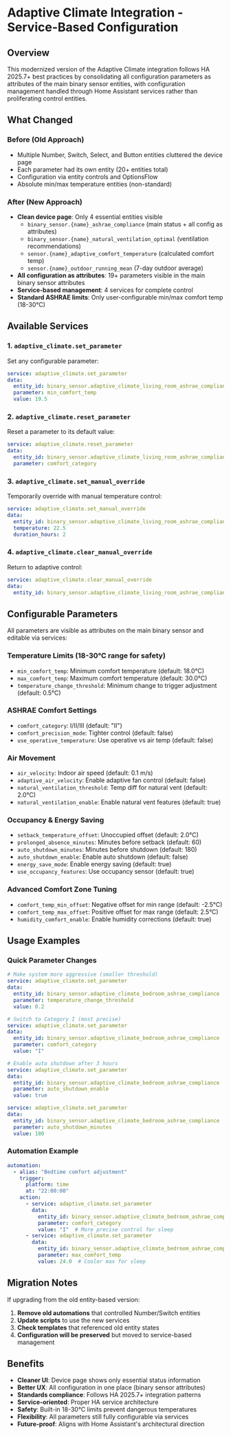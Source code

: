 # Adaptive Climate Integration - Service-Based Configuration

## Overview

This modernized version of the Adaptive Climate integration follows HA 2025.7+ best practices by consolidating all configuration parameters as attributes of the main binary sensor entities, with configuration management handled through Home Assistant services rather than proliferating control entities.

## What Changed

### Before (Old Approach)
- Multiple Number, Switch, Select, and Button entities cluttered the device page
- Each parameter had its own entity (20+ entities total)
- Configuration via entity controls and OptionsFlow
- Absolute min/max temperature entities (non-standard)

### After (New Approach)
- **Clean device page**: Only 4 essential entities visible
  - `binary_sensor.{name}_ashrae_compliance` (main status + all config as attributes)
  - `binary_sensor.{name}_natural_ventilation_optimal` (ventilation recommendations)
  - `sensor.{name}_adaptive_comfort_temperature` (calculated comfort temp)
  - `sensor.{name}_outdoor_running_mean` (7-day outdoor average)
- **All configuration as attributes**: 19+ parameters visible in the main binary sensor attributes
- **Service-based management**: 4 services for complete control
- **Standard ASHRAE limits**: Only user-configurable min/max comfort temp (18-30°C)

## Available Services

### 1. `adaptive_climate.set_parameter`
Set any configurable parameter:
```yaml
service: adaptive_climate.set_parameter
data:
  entity_id: binary_sensor.adaptive_climate_living_room_ashrae_compliance
  parameter: min_comfort_temp
  value: 19.5
```

### 2. `adaptive_climate.reset_parameter`
Reset a parameter to its default value:
```yaml
service: adaptive_climate.reset_parameter
data:
  entity_id: binary_sensor.adaptive_climate_living_room_ashrae_compliance
  parameter: comfort_category
```

### 3. `adaptive_climate.set_manual_override`
Temporarily override with manual temperature control:
```yaml
service: adaptive_climate.set_manual_override
data:
  entity_id: binary_sensor.adaptive_climate_living_room_ashrae_compliance
  temperature: 22.5
  duration_hours: 2
```

### 4. `adaptive_climate.clear_manual_override`
Return to adaptive control:
```yaml
service: adaptive_climate.clear_manual_override
data:
  entity_id: binary_sensor.adaptive_climate_living_room_ashrae_compliance
```

## Configurable Parameters

All parameters are visible as attributes on the main binary sensor and editable via services:

### Temperature Limits (18-30°C range for safety)
- `min_comfort_temp`: Minimum comfort temperature (default: 18.0°C)
- `max_comfort_temp`: Maximum comfort temperature (default: 30.0°C)
- `temperature_change_threshold`: Minimum change to trigger adjustment (default: 0.5°C)

### ASHRAE Comfort Settings
- `comfort_category`: I/II/III (default: "II")
- `comfort_precision_mode`: Tighter control (default: false)
- `use_operative_temperature`: Use operative vs air temp (default: false)

### Air Movement
- `air_velocity`: Indoor air speed (default: 0.1 m/s)
- `adaptive_air_velocity`: Enable adaptive fan control (default: false)
- `natural_ventilation_threshold`: Temp diff for natural vent (default: 2.0°C)
- `natural_ventilation_enable`: Enable natural vent features (default: true)

### Occupancy & Energy Saving
- `setback_temperature_offset`: Unoccupied offset (default: 2.0°C)
- `prolonged_absence_minutes`: Minutes before setback (default: 60)
- `auto_shutdown_minutes`: Minutes before shutdown (default: 180)
- `auto_shutdown_enable`: Enable auto shutdown (default: false)
- `energy_save_mode`: Enable energy saving (default: true)
- `use_occupancy_features`: Use occupancy sensor (default: true)

### Advanced Comfort Zone Tuning
- `comfort_temp_min_offset`: Negative offset for min range (default: -2.5°C)
- `comfort_temp_max_offset`: Positive offset for max range (default: 2.5°C)
- `humidity_comfort_enable`: Enable humidity corrections (default: true)

## Usage Examples

### Quick Parameter Changes
```yaml
# Make system more aggressive (smaller threshold)
service: adaptive_climate.set_parameter
data:
  entity_id: binary_sensor.adaptive_climate_bedroom_ashrae_compliance
  parameter: temperature_change_threshold
  value: 0.2

# Switch to Category I (most precise)
service: adaptive_climate.set_parameter
data:
  entity_id: binary_sensor.adaptive_climate_bedroom_ashrae_compliance
  parameter: comfort_category
  value: "I"

# Enable auto shutdown after 3 hours
service: adaptive_climate.set_parameter
data:
  entity_id: binary_sensor.adaptive_climate_bedroom_ashrae_compliance
  parameter: auto_shutdown_enable
  value: true

service: adaptive_climate.set_parameter
data:
  entity_id: binary_sensor.adaptive_climate_bedroom_ashrae_compliance
  parameter: auto_shutdown_minutes
  value: 180
```

### Automation Example
```yaml
automation:
  - alias: "Bedtime comfort adjustment"
    trigger:
      platform: time
      at: "22:00:00"
    action:
      - service: adaptive_climate.set_parameter
        data:
          entity_id: binary_sensor.adaptive_climate_bedroom_ashrae_compliance
          parameter: comfort_category
          value: "I"  # More precise control for sleep
      - service: adaptive_climate.set_parameter
        data:
          entity_id: binary_sensor.adaptive_climate_bedroom_ashrae_compliance
          parameter: max_comfort_temp
          value: 24.0  # Cooler max for sleep
```

## Migration Notes

If upgrading from the old entity-based version:
1. **Remove old automations** that controlled Number/Switch entities
2. **Update scripts** to use the new services
3. **Check templates** that referenced old entity states
4. **Configuration will be preserved** but moved to service-based management

## Benefits

- **Cleaner UI**: Device page shows only essential status information
- **Better UX**: All configuration in one place (binary sensor attributes)
- **Standards compliance**: Follows HA 2025.7+ integration patterns
- **Service-oriented**: Proper HA service architecture
- **Safety**: Built-in 18-30°C limits prevent dangerous temperatures
- **Flexibility**: All parameters still fully configurable via services
- **Future-proof**: Aligns with Home Assistant's architectural direction
